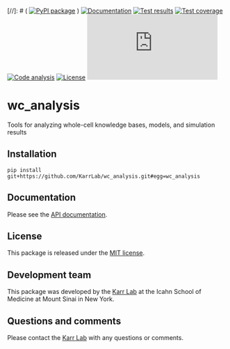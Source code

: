 [//]: # ( [![PyPI package](https://img.shields.io/pypi/v/wc_analysis.svg)](https://pypi.python.org/pypi/wc_analysis) )
[![Documentation](https://readthedocs.org/projects/wc-analysis/badge/?version=latest)](http://docs.karrlab.org/wc_analysis)
[![Test results](https://circleci.com/gh/KarrLab/wc_analysis.svg?style=shield)](https://circleci.com/gh/KarrLab/wc_analysis)
[![Test coverage](https://coveralls.io/repos/github/KarrLab/wc_analysis/badge.svg)](https://coveralls.io/github/KarrLab/wc_analysis)
[![Code analysis](https://api.codeclimate.com/v1/badges/fa022b6c68229ea4aef7/maintainability)](https://codeclimate.com/github/KarrLab/wc_analysis)
[![License](https://img.shields.io/github/license/KarrLab/wc_analysis.svg)](LICENSE)
![Analytics](https://ga-beacon.appspot.com/UA-86759801-1/wc_analysis/README.md?pixel)

# wc_analysis

Tools for analyzing whole-cell knowledge bases, models, and simulation results

## Installation

```
pip install git+https://github.com/KarrLab/wc_analysis.git#egg=wc_analysis
```

## Documentation
Please see the [API documentation](http://docs.karrlab.org/wc_analysis).

## License
This package is released under the [MIT license](LICENSE).

## Development team
This package was developed by the [Karr Lab](http://www.karrlab.org) at the Icahn School of Medicine at Mount Sinai in New York.

## Questions and comments
Please contact the [Karr Lab](http://www.karrlab.org) with any questions or comments.

